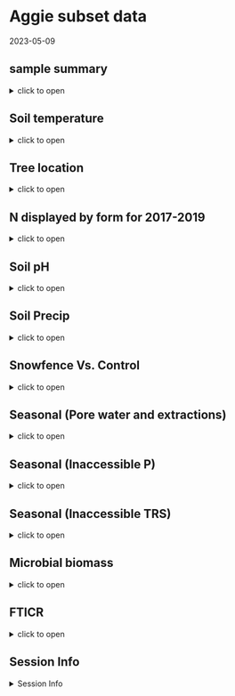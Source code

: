 Aggie subset data
================
2023-05-09

## sample summary

<details>
<summary>
click to open
</summary>

Soils were collected around trees on treelines in the western brooks
range Alaska varying in soil moisture. Three sites were chosen: Tussock
tundra (Mesic), Wet Sedge (Hydric), and Dryas-lichen tundra (Xeric). 8
similar trees were chosen per treatment based on their DBH and proximity
to the treeline. Snow fences were constructed as a treatment to build
larger snow packs around the given trees in winter and compared against
a control group where nothing was done besides sampling. In order to
reduce impact on these tree-plots 8 Ancillary trees were also chosen
based on the same DBH, proximity to treeline parameters and used for
seasonal sampling.  
A previous project conducted at these sites fertilized soils around
similar trees. These soils were also sampled to identify long term
effects of fertilization. Soils were collected from control and
snowfence trees in march and late may/early June (Just after thaw) along
with resin strips (Except in 2020). Soil pore water was taken regularly
during the growing season (2017-2019). During 2019 collection
frequencies reduced due to staffing and were disrupted due to COVID in
2020 with an inability to visit the field sites.

</details>

## Soil temperature

<details>
<summary>
click to open
</summary>

<img src="Treeline_Supplement_files/figure-gfm/unnamed-chunk-1-1.png" width="100%" /><img src="Treeline_Supplement_files/figure-gfm/unnamed-chunk-1-2.png" width="100%" /><img src="Treeline_Supplement_files/figure-gfm/unnamed-chunk-1-3.png" width="100%" /><img src="Treeline_Supplement_files/figure-gfm/unnamed-chunk-1-4.png" width="100%" /><img src="Treeline_Supplement_files/figure-gfm/unnamed-chunk-1-5.png" width="100%" /><img src="Treeline_Supplement_files/figure-gfm/unnamed-chunk-1-6.png" width="100%" />

</details>

## Tree location

<details>
<summary>
click to open
</summary>

Tree locations are displayed as degree decimals

    ## NULL

    ## NULL

</details>

## N displayed by form for 2017-2019

<details>
<summary>
click to open
</summary>

    ## NULL

<img src="Treeline_Supplement_files/figure-gfm/unnamed-chunk-3-1.png" width="100%" /><img src="Treeline_Supplement_files/figure-gfm/unnamed-chunk-3-2.png" width="100%" /><img src="Treeline_Supplement_files/figure-gfm/unnamed-chunk-3-3.png" width="100%" />

</details>

## Soil pH

<details>
<summary>
click to open
</summary>

<img src="Treeline_Supplement_files/figure-gfm/unnamed-chunk-4-1.png" width="100%" />

</details>

## Soil Precip

<details>
<summary>
click to open
</summary>

<img src="Treeline_Supplement_files/figure-gfm/unnamed-chunk-5-1.png" width="100%" /><img src="Treeline_Supplement_files/figure-gfm/unnamed-chunk-5-2.png" width="100%" />

</details>

## Snowfence Vs. Control

<details>
<summary>
click to open
</summary>

#### Extracts snowfence vs control:

K2SO4 No variation in extractable nutrients from snow fence treatment.
<details>
<summary>
click to open
</summary>

<img src="Treeline_Supplement_files/figure-gfm/unnamed-chunk-6-1.png" width="100%" /><img src="Treeline_Supplement_files/figure-gfm/unnamed-chunk-6-2.png" width="100%" /><img src="Treeline_Supplement_files/figure-gfm/unnamed-chunk-6-3.png" width="100%" /><img src="Treeline_Supplement_files/figure-gfm/unnamed-chunk-6-4.png" width="100%" /><img src="Treeline_Supplement_files/figure-gfm/unnamed-chunk-6-5.png" width="100%" /><img src="Treeline_Supplement_files/figure-gfm/unnamed-chunk-6-6.png" width="100%" /><img src="Treeline_Supplement_files/figure-gfm/unnamed-chunk-6-7.png" width="100%" /><img src="Treeline_Supplement_files/figure-gfm/unnamed-chunk-6-8.png" width="100%" /><img src="Treeline_Supplement_files/figure-gfm/unnamed-chunk-6-9.png" width="100%" />

</details>

#### Anova results

<details>
<summary>
click to open ANOVA results
</summary>

| analyte | Site     | YEAR | TIME         |   p.value | asterisk |
|:--------|:---------|-----:|:-------------|----------:|:---------|
| MBN     | East dry | 2018 | Early Spring | 0.0459993 | \*       |
| PO4     | West wet | 2017 | Late Winter  | 0.0005795 | \*       |
| PO4.fum | West wet | 2017 | Late Winter  | 0.0014443 | \*       |
| TFPA    | East wet | 2018 | Early Spring | 0.0124263 | \*       |
| TRS     | East dry | 2018 | Early Spring | 0.0015616 | \*       |

All comparisons

| analyte   | Site     | YEAR | TIME         |   p.value | asterisk |
|:----------|:---------|-----:|:-------------|----------:|:---------|
| MBC       | East dry | 2017 | Late Winter  | 0.8767061 | NA       |
| MBC       | East dry | 2018 | Early Spring | 0.0723087 | NA       |
| MBC       | East dry | 2019 | Early Spring | 0.5367112 | NA       |
| MBC       | East wet | 2017 | Late Winter  | 0.9242528 | NA       |
| MBC       | East wet | 2018 | Early Spring | 0.6309733 | NA       |
| MBC       | East wet | 2019 | Early Spring | 0.1736374 | NA       |
| MBC       | West wet | 2017 | Late Winter  | 0.2351039 | NA       |
| MBC       | West wet | 2018 | Early Spring | 0.3767047 | NA       |
| MBC       | West wet | 2019 | Early Spring | 0.4034522 | NA       |
| MBN       | East dry | 2017 | Late Winter  | 0.2733834 | NA       |
| MBN       | East dry | 2018 | Early Spring | 0.0459993 | \*       |
| MBN       | East dry | 2019 | Early Spring | 0.3603539 | NA       |
| MBN       | East wet | 2017 | Late Winter  | 0.4577312 | NA       |
| MBN       | East wet | 2018 | Early Spring | 0.5318262 | NA       |
| MBN       | East wet | 2019 | Early Spring | 0.1827473 | NA       |
| MBN       | West wet | 2017 | Late Winter  | 0.4644693 | NA       |
| MBN       | West wet | 2018 | Early Spring | 0.4257308 | NA       |
| MBN       | West wet | 2019 | Early Spring | 0.5062197 | NA       |
| NH4       | East dry | 2017 | Late Winter  | 0.1265287 | NA       |
| NH4       | East dry | 2018 | Early Spring | 0.1018585 | NA       |
| NH4       | East dry | 2019 | Early Spring | 0.3190037 | NA       |
| NH4       | East wet | 2017 | Late Winter  | 0.4228383 | NA       |
| NH4       | East wet | 2018 | Early Spring | 0.3189400 | NA       |
| NH4       | East wet | 2019 | Early Spring | 0.2587825 | NA       |
| NH4       | West wet | 2017 | Late Winter  | 0.6445248 | NA       |
| NH4       | West wet | 2018 | Early Spring | 0.2476791 | NA       |
| NH4       | West wet | 2019 | Early Spring | 0.2868158 | NA       |
| NO3       | East dry | 2017 | Late Winter  | 0.2067186 | NA       |
| NO3       | East dry | 2018 | Early Spring | 0.5964418 | NA       |
| NO3       | East dry | 2019 | Early Spring | 0.5464968 | NA       |
| NO3       | East wet | 2017 | Late Winter  | 0.7447394 | NA       |
| NO3       | East wet | 2018 | Early Spring | 0.1286781 | NA       |
| NO3       | East wet | 2019 | Early Spring | 0.3457828 | NA       |
| NO3       | West wet | 2017 | Late Winter  | 0.4303936 | NA       |
| NO3       | West wet | 2018 | Early Spring | 0.5627412 | NA       |
| NO3       | West wet | 2019 | Early Spring | 0.2782300 | NA       |
| PO4       | East dry | 2017 | Late Winter  | 0.2969134 | NA       |
| PO4       | East dry | 2018 | Early Spring | 0.1286896 | NA       |
| PO4       | East dry | 2019 | Early Spring | 0.2288003 | NA       |
| PO4       | East wet | 2017 | Late Winter  | 0.6219360 | NA       |
| PO4       | East wet | 2018 | Early Spring | 0.6332027 | NA       |
| PO4       | East wet | 2019 | Early Spring | 0.9208946 | NA       |
| PO4       | West wet | 2017 | Late Winter  | 0.0005795 | \*       |
| PO4       | West wet | 2018 | Early Spring | 0.2821892 | NA       |
| PO4       | West wet | 2019 | Early Spring |       NaN | NA       |
| PO4.fum   | East dry | 2017 | Late Winter  | 0.5309334 | NA       |
| PO4.fum   | East dry | 2018 | Early Spring | 0.3224832 | NA       |
| PO4.fum   | East dry | 2019 | Early Spring | 0.2023210 | NA       |
| PO4.fum   | East wet | 2017 | Late Winter  | 0.3946057 | NA       |
| PO4.fum   | East wet | 2018 | Early Spring | 0.9225939 | NA       |
| PO4.fum   | East wet | 2019 | Early Spring | 0.8841150 | NA       |
| PO4.fum   | West wet | 2017 | Late Winter  | 0.0014443 | \*       |
| PO4.fum   | West wet | 2018 | Early Spring | 0.8352359 | NA       |
| PO4.fum   | West wet | 2019 | Early Spring | 0.7492556 | NA       |
| TFPA      | East dry | 2017 | Late Winter  | 0.6976218 | NA       |
| TFPA      | East dry | 2018 | Early Spring | 0.4146803 | NA       |
| TFPA      | East dry | 2019 | Early Spring | 0.2464429 | NA       |
| TFPA      | East wet | 2017 | Late Winter  | 0.5821164 | NA       |
| TFPA      | East wet | 2018 | Early Spring | 0.0124263 | \*       |
| TFPA      | East wet | 2019 | Early Spring | 0.4173300 | NA       |
| TFPA      | West wet | 2017 | Late Winter  | 0.0743117 | NA       |
| TFPA      | West wet | 2018 | Early Spring | 0.6880129 | NA       |
| TFPA      | West wet | 2019 | Early Spring | 0.3348522 | NA       |
| TN.fum    | East dry | 2017 | Late Winter  | 0.2101150 | NA       |
| TN.fum    | East dry | 2018 | Early Spring | 0.0976950 | NA       |
| TN.fum    | East dry | 2019 | Early Spring | 0.7061835 | NA       |
| TN.fum    | East wet | 2017 | Late Winter  | 0.6137744 | NA       |
| TN.fum    | East wet | 2018 | Early Spring | 0.9945790 | NA       |
| TN.fum    | East wet | 2019 | Early Spring | 0.3533706 | NA       |
| TN.fum    | West wet | 2017 | Late Winter  | 0.2196318 | NA       |
| TN.fum    | West wet | 2018 | Early Spring | 0.4382704 | NA       |
| TN.fum    | West wet | 2019 | Early Spring | 0.3518988 | NA       |
| TN.k2so4  | East dry | 2017 | Late Winter  | 0.1871344 | NA       |
| TN.k2so4  | East dry | 2018 | Early Spring | 0.1557129 | NA       |
| TN.k2so4  | East dry | 2019 | Early Spring | 0.3032183 | NA       |
| TN.k2so4  | East wet | 2017 | Late Winter  | 0.4339124 | NA       |
| TN.k2so4  | East wet | 2018 | Early Spring | 0.1324980 | NA       |
| TN.k2so4  | East wet | 2019 | Early Spring | 0.4933220 | NA       |
| TN.k2so4  | West wet | 2017 | Late Winter  | 0.2813560 | NA       |
| TN.k2so4  | West wet | 2018 | Early Spring | 0.5504293 | NA       |
| TN.k2so4  | West wet | 2019 | Early Spring | 0.3198908 | NA       |
| TOC.fum   | East dry | 2017 | Late Winter  | 0.5379341 | NA       |
| TOC.fum   | East dry | 2018 | Early Spring | 0.1392725 | NA       |
| TOC.fum   | East dry | 2019 | Early Spring | 0.9413714 | NA       |
| TOC.fum   | East wet | 2017 | Late Winter  | 0.4751290 | NA       |
| TOC.fum   | East wet | 2018 | Early Spring | 0.5239418 | NA       |
| TOC.fum   | East wet | 2019 | Early Spring | 0.3488814 | NA       |
| TOC.fum   | West wet | 2017 | Late Winter  | 0.0835000 | NA       |
| TOC.fum   | West wet | 2018 | Early Spring | 0.3804673 | NA       |
| TOC.fum   | West wet | 2019 | Early Spring | 0.3234169 | NA       |
| TOC.k2so4 | East dry | 2017 | Late Winter  | 0.2140845 | NA       |
| TOC.k2so4 | East dry | 2018 | Early Spring | 0.1504672 | NA       |
| TOC.k2so4 | East dry | 2019 | Early Spring | 0.2028911 | NA       |
| TOC.k2so4 | East wet | 2017 | Late Winter  | 0.4555155 | NA       |
| TOC.k2so4 | East wet | 2018 | Early Spring | 0.1300379 | NA       |
| TOC.k2so4 | East wet | 2019 | Early Spring | 0.4229420 | NA       |
| TOC.k2so4 | West wet | 2017 | Late Winter  | 0.1194345 | NA       |
| TOC.k2so4 | West wet | 2018 | Early Spring | 0.4628987 | NA       |
| TOC.k2so4 | West wet | 2019 | Early Spring | 0.3520008 | NA       |
| TRS       | East dry | 2017 | Late Winter  | 0.8898936 | NA       |
| TRS       | East dry | 2018 | Early Spring | 0.0015616 | \*       |
| TRS       | East dry | 2019 | Early Spring | 0.4527488 | NA       |
| TRS       | East wet | 2017 | Late Winter  | 0.5977676 | NA       |
| TRS       | East wet | 2018 | Early Spring | 0.1616088 | NA       |
| TRS       | East wet | 2019 | Early Spring | 0.2283456 | NA       |
| TRS       | West wet | 2017 | Late Winter  | 0.3575127 | NA       |
| TRS       | West wet | 2018 | Early Spring | 0.5151771 | NA       |
| TRS       | West wet | 2019 | Early Spring | 0.6518428 | NA       |
| phenolics | East dry | 2017 | Late Winter  | 0.5109847 | NA       |
| phenolics | East dry | 2018 | Early Spring | 0.8679635 | NA       |
| phenolics | East dry | 2019 | Early Spring | 0.6036452 | NA       |
| phenolics | East wet | 2017 | Late Winter  | 0.7061021 | NA       |
| phenolics | East wet | 2018 | Early Spring | 0.1059705 | NA       |
| phenolics | East wet | 2019 | Early Spring | 0.2626072 | NA       |
| phenolics | West wet | 2017 | Late Winter  | 0.5096703 | NA       |
| phenolics | West wet | 2018 | Early Spring | 0.3014450 | NA       |
| phenolics | West wet | 2019 | Early Spring | 0.0971096 | NA       |

Significant comparisons

</details>
</details>

## Seasonal (Pore water and extractions)

<details>
<summary>
click to open
</summary>

#### Potassium sulfate extractable concentrations:

<details>
<summary>
click to open
</summary>

<img src="Treeline_Supplement_files/figure-gfm/unnamed-chunk-8-1.png" width="100%" /><img src="Treeline_Supplement_files/figure-gfm/unnamed-chunk-8-2.png" width="100%" /><img src="Treeline_Supplement_files/figure-gfm/unnamed-chunk-8-3.png" width="100%" /><img src="Treeline_Supplement_files/figure-gfm/unnamed-chunk-8-4.png" width="100%" /><img src="Treeline_Supplement_files/figure-gfm/unnamed-chunk-8-5.png" width="100%" /><img src="Treeline_Supplement_files/figure-gfm/unnamed-chunk-8-6.png" width="100%" />

</details>

###### Extractable ANOVA:

<details>
<summary>
click to open
</summary>

| analyte   | term            |  df |        sumsq |       meansq |   statistic |   p.value | asterisk |
|:----------|:----------------|----:|-------------:|-------------:|------------:|----------:|:---------|
| NH4       | MONTH           |   1 | 3.814272e+03 | 3.814272e+03 |   4.4976102 | 0.0347463 | \*       |
| NH4       | YEAR            |   1 | 9.567169e+03 | 9.567169e+03 |  11.2811565 | 0.0008820 | \*       |
| NH4       | Site            |   2 | 1.825521e+04 | 9.127604e+03 |  10.7628418 | 0.0000304 | \*       |
| NH4       | MONTH:YEAR      |   1 | 2.192026e+04 | 2.192026e+04 |  25.8473424 | 0.0000006 | \*       |
| NH4       | MONTH:Site      |   2 | 5.353843e+03 | 2.676921e+03 |   3.1565002 | 0.0439641 | \*       |
| NH4       | YEAR:Site       |   2 | 2.848357e+02 | 1.424178e+02 |   0.1679324 | 0.8454888 | NA       |
| NH4       | MONTH:YEAR:Site |   2 | 1.691549e+04 | 8.457744e+03 |   9.9729752 | 0.0000637 | \*       |
| NH4       | Residuals       | 306 | 2.595083e+05 | 8.480663e+02 |          NA |        NA | NA       |
| NO3       | MONTH           |   1 | 2.052035e+03 | 2.052035e+03 |  15.7477637 | 0.0000902 | \*       |
| NO3       | YEAR            |   1 | 2.482835e+04 | 2.482835e+04 | 190.5381688 | 0.0000000 | \*       |
| NO3       | Site            |   2 | 1.406268e+03 | 7.031341e+02 |   5.3960035 | 0.0049765 | \*       |
| NO3       | MONTH:YEAR      |   1 | 1.033156e+04 | 1.033156e+04 |  79.2866169 | 0.0000000 | \*       |
| NO3       | MONTH:Site      |   2 | 7.131231e+02 | 3.565616e+02 |   2.7363306 | 0.0663939 | NA       |
| NO3       | YEAR:Site       |   2 | 1.874237e+02 | 9.371184e+01 |   0.7191650 | 0.4879804 | NA       |
| NO3       | MONTH:YEAR:Site |   2 | 1.351545e+02 | 6.757725e+01 |   0.5186025 | 0.5958743 | NA       |
| NO3       | Residuals       | 306 | 3.987378e+04 | 1.303065e+02 |          NA |        NA | NA       |
| PO4       | MONTH           |   1 | 2.591913e+02 | 2.591913e+02 |   4.3218962 | 0.0384632 | \*       |
| PO4       | YEAR            |   1 | 5.303600e+02 | 5.303600e+02 |   8.8435092 | 0.0031768 | \*       |
| PO4       | Site            |   2 | 1.843783e+03 | 9.218915e+02 |  15.3721174 | 0.0000004 | \*       |
| PO4       | MONTH:YEAR      |   1 | 1.880597e+02 | 1.880597e+02 |   3.1358088 | 0.0775924 | NA       |
| PO4       | MONTH:Site      |   2 | 1.909407e+02 | 9.547037e+01 |   1.5919246 | 0.2052255 | NA       |
| PO4       | YEAR:Site       |   2 | 9.088123e+01 | 4.544062e+01 |   0.7577014 | 0.4696258 | NA       |
| PO4       | MONTH:YEAR:Site |   2 | 8.080322e+02 | 4.040161e+02 |   6.7367835 | 0.0013716 | \*       |
| PO4       | Residuals       | 304 | 1.823139e+04 | 5.997166e+01 |          NA |        NA | NA       |
| TFPA      | MONTH           |   1 | 2.023341e+06 | 2.023341e+06 |   4.3566051 | 0.0377038 | \*       |
| TFPA      | YEAR            |   1 | 4.339456e+05 | 4.339456e+05 |   0.9343602 | 0.3345059 | NA       |
| TFPA      | Site            |   2 | 8.345488e+06 | 4.172744e+06 |   8.9846432 | 0.0001621 | \*       |
| TFPA      | MONTH:YEAR      |   1 | 4.981306e+06 | 4.981306e+06 |  10.7256174 | 0.0011795 | \*       |
| TFPA      | MONTH:Site      |   2 | 2.123637e+06 | 1.061819e+06 |   2.2862799 | 0.1034006 | NA       |
| TFPA      | YEAR:Site       |   2 | 9.610848e+05 | 4.805424e+05 |   1.0346913 | 0.3565922 | NA       |
| TFPA      | MONTH:YEAR:Site |   2 | 8.058023e+06 | 4.029012e+06 |   8.6751619 | 0.0002171 | \*       |
| TFPA      | Residuals       | 302 | 1.402581e+08 | 4.644307e+05 |          NA |        NA | NA       |
| TRS       | MONTH           |   1 | 1.103491e+02 | 1.103491e+02 |   5.1331611 | 0.0241715 | \*       |
| TRS       | YEAR            |   1 | 9.791553e+00 | 9.791553e+00 |   0.4554783 | 0.5002544 | NA       |
| TRS       | Site            |   2 | 1.599703e+02 | 7.998517e+01 |   3.7207078 | 0.0253193 | \*       |
| TRS       | MONTH:YEAR      |   1 | 1.419461e+02 | 1.419461e+02 |   6.6029744 | 0.0106542 | \*       |
| TRS       | MONTH:Site      |   2 | 3.638168e+00 | 1.819084e+00 |   0.0846192 | 0.9188836 | NA       |
| TRS       | YEAR:Site       |   2 | 3.383861e+01 | 1.691931e+01 |   0.7870434 | 0.4561078 | NA       |
| TRS       | MONTH:YEAR:Site |   2 | 5.615621e+01 | 2.807811e+01 |   1.3061226 | 0.2723740 | NA       |
| TRS       | Residuals       | 306 | 6.578173e+03 | 2.149730e+01 |          NA |        NA | NA       |
| phenolics | MONTH           |   1 | 7.698844e+03 | 7.698844e+03 |   7.9247529 | 0.0051915 | \*       |
| phenolics | YEAR            |   1 | 1.903323e+04 | 1.903323e+04 |  19.5917323 | 0.0000133 | \*       |
| phenolics | Site            |   2 | 4.277489e+03 | 2.138744e+03 |   2.2015022 | 0.1123805 | NA       |
| phenolics | MONTH:YEAR      |   1 | 3.382618e+03 | 3.382618e+03 |   3.4818755 | 0.0629978 | NA       |
| phenolics | MONTH:Site      |   2 | 1.866633e+03 | 9.333165e+02 |   0.9607031 | 0.3837710 | NA       |
| phenolics | YEAR:Site       |   2 | 3.683140e+03 | 1.841570e+03 |   1.8956076 | 0.1519812 | NA       |
| phenolics | MONTH:YEAR:Site |   2 | 2.479668e+03 | 1.239834e+03 |   1.2762146 | 0.2805682 | NA       |
| phenolics | Residuals       | 307 | 2.982484e+05 | 9.714932e+02 |          NA |        NA | NA       |

</details>

#### Water extractable concentrations:

<details>
<summary>
click to open
</summary>

<img src="Treeline_Supplement_files/figure-gfm/unnamed-chunk-10-1.png" width="100%" /><img src="Treeline_Supplement_files/figure-gfm/unnamed-chunk-10-2.png" width="100%" /><img src="Treeline_Supplement_files/figure-gfm/unnamed-chunk-10-3.png" width="100%" /><img src="Treeline_Supplement_files/figure-gfm/unnamed-chunk-10-4.png" width="100%" /><img src="Treeline_Supplement_files/figure-gfm/unnamed-chunk-10-5.png" width="100%" />

</details>

###### Water extractable ANOVA:

<details>
<summary>
click to open
</summary>

| analyte  | term            |  df |        sumsq |       meansq |   statistic |   p.value | asterisk |
|:---------|:----------------|----:|-------------:|-------------:|------------:|----------:|:---------|
| NH4.H2O  | MONTH           |   1 | 9.298845e+02 | 9.298845e+02 |   7.3387998 | 0.0071764 | \*       |
| NH4.H2O  | YEAR            |   1 | 1.497415e+04 | 1.497415e+04 | 118.1784590 | 0.0000000 | \*       |
| NH4.H2O  | Site            |   2 | 7.858396e+02 | 3.929198e+02 |   3.1009870 | 0.0465997 | \*       |
| NH4.H2O  | MONTH:YEAR      |   1 | 3.213494e+02 | 3.213494e+02 |   2.5361418 | 0.1124278 | NA       |
| NH4.H2O  | MONTH:Site      |   2 | 4.144057e+02 | 2.072028e+02 |   1.6352785 | 0.1968083 | NA       |
| NH4.H2O  | YEAR:Site       |   2 | 1.811201e+03 | 9.056004e+02 |   7.1471454 | 0.0009437 | \*       |
| NH4.H2O  | MONTH:YEAR:Site |   2 | 3.344212e+03 | 1.672106e+03 |  13.1965320 | 0.0000034 | \*       |
| NH4.H2O  | Residuals       | 272 | 3.446457e+04 | 1.267080e+02 |          NA |        NA | NA       |
| NO3.H2O  | MONTH           |   1 | 7.624211e+03 | 7.624211e+03 |  81.3091284 | 0.0000000 | \*       |
| NO3.H2O  | YEAR            |   1 | 3.154437e+03 | 3.154437e+03 |  33.6407984 | 0.0000000 | \*       |
| NO3.H2O  | Site            |   2 | 3.434327e+01 | 1.717163e+01 |   0.1831285 | 0.8327637 | NA       |
| NO3.H2O  | MONTH:YEAR      |   1 | 2.798718e+02 | 2.798718e+02 |   2.9847191 | 0.0851889 | NA       |
| NO3.H2O  | MONTH:Site      |   2 | 2.679324e+02 | 1.339662e+02 |   1.4286953 | 0.2414137 | NA       |
| NO3.H2O  | YEAR:Site       |   2 | 2.409066e+02 | 1.204533e+02 |   1.2845857 | 0.2784388 | NA       |
| NO3.H2O  | MONTH:YEAR:Site |   2 | 1.575699e+02 | 7.878496e+01 |   0.8402097 | 0.4327371 | NA       |
| NO3.H2O  | Residuals       | 272 | 2.550495e+04 | 9.376821e+01 |          NA |        NA | NA       |
| PO4.H2O  | MONTH           |   1 | 7.901527e+02 | 7.901527e+02 |  55.1569722 | 0.0000000 | \*       |
| PO4.H2O  | YEAR            |   1 | 3.506394e+03 | 3.506394e+03 | 244.7654111 | 0.0000000 | \*       |
| PO4.H2O  | Site            |   2 | 1.257450e+02 | 6.287252e+01 |   4.3888450 | 0.0133096 | \*       |
| PO4.H2O  | MONTH:YEAR      |   1 | 1.527105e+03 | 1.527105e+03 | 106.6002833 | 0.0000000 | \*       |
| PO4.H2O  | MONTH:Site      |   2 | 7.105184e+01 | 3.552592e+01 |   2.4799030 | 0.0856503 | NA       |
| PO4.H2O  | YEAR:Site       |   2 | 2.871611e+02 | 1.435805e+02 |  10.0227053 | 0.0000632 | \*       |
| PO4.H2O  | MONTH:YEAR:Site |   2 | 1.106507e+02 | 5.532534e+01 |   3.8620104 | 0.0221926 | \*       |
| PO4.H2O  | Residuals       | 271 | 3.882218e+03 | 1.432553e+01 |          NA |        NA | NA       |
| TFPA.H2O | MONTH           |   1 | 3.591241e+04 | 3.591241e+04 |   0.9788345 | 0.3233660 | NA       |
| TFPA.H2O | YEAR            |   1 | 5.162025e+06 | 5.162025e+06 | 140.6969962 | 0.0000000 | \*       |
| TFPA.H2O | Site            |   2 | 3.084535e+05 | 1.542267e+05 |   4.2036285 | 0.0159233 | \*       |
| TFPA.H2O | MONTH:YEAR      |   1 | 9.285573e+01 | 9.285573e+01 |   0.0025309 | 0.9599139 | NA       |
| TFPA.H2O | MONTH:Site      |   2 | 1.917958e+05 | 9.589792e+04 |   2.6138091 | 0.0750944 | NA       |
| TFPA.H2O | YEAR:Site       |   2 | 1.105959e+05 | 5.529795e+04 |   1.5072097 | 0.2233715 | NA       |
| TFPA.H2O | MONTH:YEAR:Site |   2 | 3.428732e+05 | 1.714366e+05 |   4.6727032 | 0.0101101 | \*       |
| TFPA.H2O | Residuals       | 272 | 9.979395e+06 | 3.668895e+04 |          NA |        NA | NA       |
| TRS.H2O  | MONTH           |   1 | 4.034054e+02 | 4.034054e+02 |   0.0363724 | 0.8488908 | NA       |
| TRS.H2O  | YEAR            |   1 | 1.945807e+05 | 1.945807e+05 |  17.5440491 | 0.0000380 | \*       |
| TRS.H2O  | Site            |   2 | 1.391277e+05 | 6.956386e+04 |   6.2721104 | 0.0021727 | \*       |
| TRS.H2O  | MONTH:YEAR      |   1 | 4.444839e+03 | 4.444839e+03 |   0.4007615 | 0.5272281 | NA       |
| TRS.H2O  | MONTH:Site      |   2 | 2.957180e+03 | 1.478590e+03 |   0.1333146 | 0.8752468 | NA       |
| TRS.H2O  | YEAR:Site       |   2 | 1.380024e+05 | 6.900120e+04 |   6.2213789 | 0.0022807 | \*       |
| TRS.H2O  | MONTH:YEAR:Site |   2 | 9.925228e+03 | 4.962614e+03 |   0.4474459 | 0.6397285 | NA       |
| TRS.H2O  | Residuals       | 272 | 3.016747e+06 | 1.109098e+04 |          NA |        NA | NA       |

</details>

#### Seasonal pore water concentrations:

<details>
<summary>
click to open
</summary>

<img src="Treeline_Supplement_files/figure-gfm/unnamed-chunk-12-1.png" width="100%" /><img src="Treeline_Supplement_files/figure-gfm/unnamed-chunk-12-2.png" width="100%" /><img src="Treeline_Supplement_files/figure-gfm/unnamed-chunk-12-3.png" width="100%" /><img src="Treeline_Supplement_files/figure-gfm/unnamed-chunk-12-4.png" width="100%" /><img src="Treeline_Supplement_files/figure-gfm/unnamed-chunk-12-5.png" width="100%" />

</details>

###### Seasonal pore water LME:

<details>
<summary>
click to open
</summary>

| analyte | variable  | numDF | denDF |     F-value | p_value | asterisk |
|:--------|:----------|------:|------:|------------:|--------:|:---------|
| Mass    | MONTH     |     1 |  2208 |   0.0612205 |   0.805 | NA       |
| Mass    | YEAR      |     1 |  2208 |   1.8015229 |   0.180 | NA       |
| Mass    | Site      |     2 |  2208 |   1.2360672 |   0.291 | NA       |
| Mass    | treatment |     2 |  2208 |   1.1057461 |   0.331 | NA       |
| NH4     | MONTH     |     1 |  2243 |  26.0401282 |   0.000 | \*       |
| NH4     | YEAR      |     1 |  2243 | 286.4451963 |   0.000 | \*       |
| NH4     | Site      |     2 |  2243 |   0.1469776 |   0.863 | NA       |
| NH4     | treatment |     2 |  2243 |   1.3044999 |   0.272 | NA       |
| NO3     | MONTH     |     1 |  2206 |   0.0094192 |   0.923 | NA       |
| NO3     | YEAR      |     1 |  2206 |  99.9662866 |   0.000 | \*       |
| NO3     | Site      |     2 |  2206 |  34.7994825 |   0.000 | \*       |
| NO3     | treatment |     2 |  2206 |   5.2813921 |   0.005 | \*       |
| PO4     | MONTH     |     1 |  2178 |  30.1680789 |   0.000 | \*       |
| PO4     | YEAR      |     1 |  2178 | 379.1874157 |   0.000 | \*       |
| PO4     | Site      |     2 |  2178 |   4.1794646 |   0.015 | \*       |
| PO4     | treatment |     2 |  2178 |   1.3890078 |   0.250 | NA       |
| TFPA    | MONTH     |     1 |  2130 |   4.6966325 |   0.030 | \*       |
| TFPA    | YEAR      |     1 |  2130 |   0.0016565 |   0.968 | NA       |
| TFPA    | Site      |     2 |  2130 |   4.7275359 |   0.009 | \*       |
| TFPA    | treatment |     2 |  2130 |   0.8810253 |   0.415 | NA       |
| TRS     | MONTH     |     1 |  2231 |  41.5239057 |   0.000 | \*       |
| TRS     | YEAR      |     1 |  2231 | 114.7911306 |   0.000 | \*       |
| TRS     | Site      |     2 |  2231 |   4.8212145 |   0.008 | \*       |
| TRS     | treatment |     2 |  2231 |   6.1957137 |   0.002 | \*       |

</details>
</details>

## Seasonal (Inaccessible P)

<details>
<summary>
click to open
</summary>

<img src="Treeline_Supplement_files/figure-gfm/unnamed-chunk-14-1.png" width="100%" />

</details>

## Seasonal (Inaccessible TRS)

<details>
<summary>
click to open
</summary>

The inaccessible TRS compiled the same way as N and P.
<img src="Treeline_Supplement_files/figure-gfm/unnamed-chunk-15-1.png" width="100%" /><img src="Treeline_Supplement_files/figure-gfm/unnamed-chunk-15-2.png" width="100%" />

</details>

## Microbial biomass

<details>
<summary>
click to open
</summary>

#### Ancillary Extracts K2SO4:

Significant changes in microbial biomass over time and between sites,
including a biomass crash observed in 2018, biomass was not seen
increasing again until the end of 2019.
<details>
<summary>
click to open
</summary>
<img src="Treeline_Supplement_files/figure-gfm/unnamed-chunk-16-1.png" width="100%" /><img src="Treeline_Supplement_files/figure-gfm/unnamed-chunk-16-2.png" width="100%" />
</details>

#### Ancillary extraction ANOVA results

<details>
<summary>
click to open LME results
</summary>

| analyte | term            |  df |        sumsq |       meansq |  statistic |   p.value | asterisk |
|:--------|:----------------|----:|-------------:|-------------:|-----------:|----------:|:---------|
| MBC     | MONTH           |   1 | 3.524777e+06 | 3.524777e+06 |  0.2964890 | 0.5865364 | NA       |
| MBC     | YEAR            |   1 | 8.219084e+06 | 8.219084e+06 |  0.6913539 | 0.4064309 | NA       |
| MBC     | Site            |   2 | 1.979346e+08 | 9.896730e+07 |  8.3247024 | 0.0003094 | \*       |
| MBC     | MONTH:YEAR      |   1 | 1.464533e+08 | 1.464533e+08 | 12.3190213 | 0.0005243 | \*       |
| MBC     | MONTH:Site      |   2 | 9.690792e+07 | 4.845396e+07 |  4.0757380 | 0.0180236 | \*       |
| MBC     | YEAR:Site       |   2 | 1.387343e+08 | 6.936713e+07 |  5.8348642 | 0.0033008 | \*       |
| MBC     | MONTH:YEAR:Site |   2 | 1.029974e+08 | 5.149870e+07 |  4.3318485 | 0.0140584 | \*       |
| MBC     | Residuals       | 273 | 3.245530e+09 | 1.188839e+07 |         NA |        NA | NA       |
| MBN     | MONTH           |   1 | 1.773387e+05 | 1.773387e+05 |  3.4767076 | 0.0633115 | NA       |
| MBN     | YEAR            |   1 | 4.280630e+06 | 4.280630e+06 | 83.9213196 | 0.0000000 | \*       |
| MBN     | Site            |   2 | 1.953205e+05 | 9.766026e+04 |  1.9146196 | 0.1493719 | NA       |
| MBN     | MONTH:YEAR      |   1 | 4.349366e+04 | 4.349366e+04 |  0.8526888 | 0.3566082 | NA       |
| MBN     | MONTH:Site      |   2 | 1.296385e+06 | 6.481923e+05 | 12.7077452 | 0.0000053 | \*       |
| MBN     | YEAR:Site       |   2 | 5.795411e+05 | 2.897706e+05 |  5.6809231 | 0.0038262 | \*       |
| MBN     | MONTH:YEAR:Site |   2 | 9.726611e+05 | 4.863305e+05 |  9.5344615 | 0.0000994 | \*       |
| MBN     | Residuals       | 273 | 1.392509e+07 | 5.100766e+04 |         NA |        NA | NA       |
| Mic.PO4 | MONTH           |   1 | 1.308790e+03 | 1.308790e+03 |  1.1502123 | 0.2844415 | NA       |
| Mic.PO4 | YEAR            |   1 | 2.355574e+04 | 2.355574e+04 | 20.7016326 | 0.0000080 | \*       |
| Mic.PO4 | Site            |   2 | 2.321977e+03 | 1.160989e+03 |  1.0203188 | 0.3618356 | NA       |
| Mic.PO4 | MONTH:YEAR      |   1 | 3.897110e+03 | 3.897110e+03 |  3.4249215 | 0.0652877 | NA       |
| Mic.PO4 | MONTH:Site      |   2 | 4.949491e+03 | 2.474746e+03 |  2.1748958 | 0.1155635 | NA       |
| Mic.PO4 | YEAR:Site       |   2 | 5.163482e+03 | 2.581741e+03 |  2.2689271 | 0.1053490 | NA       |
| Mic.PO4 | MONTH:YEAR:Site |   2 | 3.250546e+03 | 1.625273e+03 |  1.4283485 | 0.2414707 | NA       |
| Mic.PO4 | Residuals       | 276 | 3.140517e+05 | 1.137869e+03 |         NA |        NA | NA       |

Biomass ANOVA significant comparisons

</details>
</details>

## FTICR

<details>
<summary>
click to open
</summary>

#### PCA by Site:

FTICR revealed large differences in organic matter content based on
site, and small variation based on time of year. Mesic contains far more
aromatic, condensed aromatic, and unsaturated lignin compounds (Note
that it does not have the highest concentrations of phenolics). Site
explained ~70% of the variation in FTICR compound diversity, where as
the interaction between Site:year explained ~10% of the variation.

<details>
<summary>
click to open
</summary>

<img src="Treeline_Supplement_files/figure-gfm/unnamed-chunk-18-1.png" width="100%" /><img src="Treeline_Supplement_files/figure-gfm/unnamed-chunk-18-2.png" width="100%" /><img src="Treeline_Supplement_files/figure-gfm/unnamed-chunk-18-3.png" width="100%" />

</details>

#### PERMANOVA results

<details>
<summary>
click to open
</summary>

|             |  Df | SumsOfSqs |   MeanSqs |     F.Model |        R2 | Pr(\>F) |
|:------------|----:|----------:|----------:|------------:|----------:|--------:|
| Site        |   2 | 0.2048378 | 0.1024189 | 109.2342208 | 0.7080634 |   0.001 |
| Year        |   1 | 0.0011243 | 0.0011243 |   1.1990670 | 0.0038862 |   0.274 |
| Season      |   2 | 0.0013712 | 0.0006856 |   0.7312319 | 0.0047399 |   0.493 |
| Site:Year   |   2 | 0.0278093 | 0.0139047 |  14.8299373 | 0.0961286 |   0.001 |
| Site:Season |   3 | 0.0083759 | 0.0027920 |   2.9777402 | 0.0289529 |   0.034 |
| Year:Season |   1 | 0.0007694 | 0.0007694 |   0.8205613 | 0.0026595 |   0.388 |
| Residuals   |  48 | 0.0450052 | 0.0009376 |          NA | 0.1555696 |      NA |
| Total       |  59 | 0.2892930 |        NA |          NA | 1.0000000 |      NA |

Polar PERMANOVA results

|             |  Df |  SumsOfSqs |    MeanSqs |    F.Model |         R2 | Pr(\>F) |
|:------------|----:|-----------:|-----------:|-----------:|-----------:|--------:|
| Site        |   2 |  0.0815983 |  0.0407992 | 95.7669139 |  0.6687323 |   0.001 |
| Year        |   1 |  0.0031369 |  0.0031369 |  7.3631567 |  0.0257082 |   0.016 |
| Season      |   2 |  0.0019339 |  0.0009670 |  2.2697396 |  0.0158494 |   0.121 |
| Site:Year   |   2 |  0.0123377 |  0.0061689 | 14.4800301 |  0.1011128 |   0.001 |
| Site:Season |   3 |  0.0025707 |  0.0008569 |  2.0113723 |  0.0210679 |   0.120 |
| Year:Season |   1 | -0.0000074 | -0.0000074 | -0.0173272 | -0.0000605 |   0.999 |
| Residuals   |  48 |  0.0204492 |  0.0004260 |         NA |  0.1675900 |      NA |
| Total       |  59 |  0.1220194 |         NA |         NA |  1.0000000 |      NA |

Non-Polar PERMANOVA results

In polar and nonpolar sample extracts Site, Site:Year were significant
(p \< 0.05)

Site accounted for ~70 % of total variation among samples Site:Year
accounted for ~10% of total variation among samples

Unique counts by site:

| Class              | East dry | East wet | West wet |
|:-------------------|---------:|---------:|---------:|
| aliphatic          |      172 |      294 |      483 |
| aromatic           |       32 |       22 |      135 |
| condensed aromatic |       10 |       17 |       65 |
| unsaturated/lignin |      122 |       47 |      703 |

</details>
</details>

## Session Info

<details>
<summary>
Session Info
</summary>

Date run: 2023-12-01

    ## R version 4.3.2 (2023-10-31 ucrt)
    ## Platform: x86_64-w64-mingw32/x64 (64-bit)
    ## Running under: Windows 10 x64 (build 19045)
    ## 
    ## Matrix products: default
    ## 
    ## 
    ## locale:
    ## [1] LC_COLLATE=English_United States.utf8 
    ## [2] LC_CTYPE=English_United States.utf8   
    ## [3] LC_MONETARY=English_United States.utf8
    ## [4] LC_NUMERIC=C                          
    ## [5] LC_TIME=English_United States.utf8    
    ## 
    ## time zone: America/Los_Angeles
    ## tzcode source: internal
    ## 
    ## attached base packages:
    ## [1] grid      stats     graphics  grDevices utils     datasets  methods  
    ## [8] base     
    ## 
    ## other attached packages:
    ##  [1] cowplot_1.1.1     agricolae_1.3-7   doBy_4.6.20       ggpubr_0.6.0     
    ##  [5] pracma_2.4.4      reshape2_1.4.4    ggbreak_0.1.2     ggExtra_0.10.1   
    ##  [9] lubridate_1.9.3   forcats_1.0.0     stringr_1.5.1     dplyr_1.1.4      
    ## [13] purrr_1.0.2       readr_2.1.4       tidyr_1.3.0       tibble_3.2.1     
    ## [17] tidyverse_2.0.0   ggbiplot_0.55     scales_1.3.0      plyr_1.8.9       
    ## [21] ggplot2_3.4.4     vegan_2.6-4       lattice_0.21-9    permute_0.9-7    
    ## [25] tarchetypes_0.7.9 targets_1.3.2    
    ## 
    ## loaded via a namespace (and not attached):
    ##  [1] rlang_1.1.2           magrittr_2.0.3        compiler_4.3.2       
    ##  [4] mgcv_1.9-0            systemfonts_1.0.5     callr_3.7.3          
    ##  [7] vctrs_0.6.4           pkgconfig_2.0.3       fastmap_1.1.1        
    ## [10] backports_1.4.1       ellipsis_0.3.2        labeling_0.4.3       
    ## [13] utf8_1.2.4            promises_1.2.1        rmarkdown_2.25       
    ## [16] tzdb_0.4.0            ps_1.7.5              ragg_1.2.6           
    ## [19] xfun_0.41             cachem_1.0.8          aplot_0.2.2          
    ## [22] highr_0.10            later_1.3.1           Deriv_4.1.3          
    ## [25] broom_1.0.5           parallel_4.3.2        cluster_2.1.4        
    ## [28] R6_2.5.1              stringi_1.8.2         car_3.1-2            
    ## [31] Rcpp_1.0.11           knitr_1.45            PNWColors_0.1.0      
    ## [34] httpuv_1.6.12         Matrix_1.6-1.1        splines_4.3.2        
    ## [37] igraph_1.5.1          timechange_0.2.0      tidyselect_1.2.0     
    ## [40] rstudioapi_0.15.0     abind_1.4-5           yaml_2.3.7           
    ## [43] AlgDesign_1.2.1       codetools_0.2-19      miniUI_0.1.1.1       
    ## [46] processx_3.8.2        shiny_1.8.0           withr_2.5.2          
    ## [49] evaluate_0.23         gridGraphics_0.5-1    pillar_1.9.0         
    ## [52] carData_3.0-5         ggfun_0.1.3           generics_0.1.3       
    ## [55] hms_1.1.3             munsell_0.5.0         xtable_1.8-4         
    ## [58] base64url_1.4         glue_1.6.2            tools_4.3.2          
    ## [61] data.table_1.14.8     ggsignif_0.6.4        fs_1.6.3             
    ## [64] colorspace_2.1-0      nlme_3.1-163          patchwork_1.1.3      
    ## [67] cli_3.6.1             textshaping_0.3.7     fansi_1.0.5          
    ## [70] gtable_0.3.4          rstatix_0.7.2         yulab.utils_0.1.0    
    ## [73] digest_0.6.33         ggplotify_0.1.2       farver_2.1.1         
    ## [76] memoise_2.0.1         htmltools_0.5.7       lifecycle_1.0.4      
    ## [79] mime_0.12             microbenchmark_1.4.10 MASS_7.3-60

</details>
